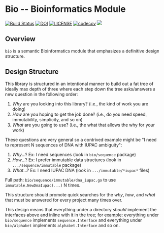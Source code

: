 # Bio -- Bioinformatics Module

[![Build Status](https://travis-ci.org/bio-ext/bio-go.svg?branch=master)](https://travis-ci.org/bio-ext/bio-go)
[![DOI](https://zenodo.org/badge/180650332.svg)](https://zenodo.org/badge/latestdoi/180650332)
[![LICENSE](https://img.shields.io/github/license/bio-ext/bio-go)](LICENSE)
[![codecov](https://codecov.io/gh/bio-ext/bio-go/branch/master/graph/badge.svg)](https://codecov.io/gh/bio-ext/bio-go)
[![](https://goreportcard.com/badge/github.com/bio-ext/bio-go)](https://goreportcard.com/report/github.com/bio-ext/bio-go)

## Overview

`bio` is a semantic Bioinformatics module that emphasizes a definitive design structure.

## Design Structure

This library is structured in an intentional manner to build out a fat tree of ideally max depth of three where each step down the tree asks/answers a new question in the following order:

1. _Why_ are you looking into this library? (i.e., the kind of work you are doing)
2. _How_ are you hoping to get the job done? (i.e., do you need speed, immutability, simplicity, and so on)
3. _What_ are you going to use? (i.e., the what that allows the why for your work)

These questions are very general so a contrived example might be "I need to represent N sequences of DNA with IUPAC ambiguity":

1. _Why_...? Ex: I need sequences (look in `bio/sequence` package)
2. _How_...? Ex: I prefer immutable data structures (look in `.../sequence/immutable` package)
3. _What_...? Ex: I need IUPAC DNA (look in `.../immutable/*iupac*` files)

Full path: `bio/sequence/immutable/dna_iupac.go` to use `immutable.NewDnaIupac(...)` N times.

This structure should promote quick searches for the _why_, _how_, and _what_ that must be answered for every project many times over.

This design means that everything under a directory _should_ implement the interfaces above and inline with it in the tree; for example: everything under `bio/sequence` implements `sequence.Interface` and everything under `bio/alphabet` implements `alphabet.Interface` and so on.
